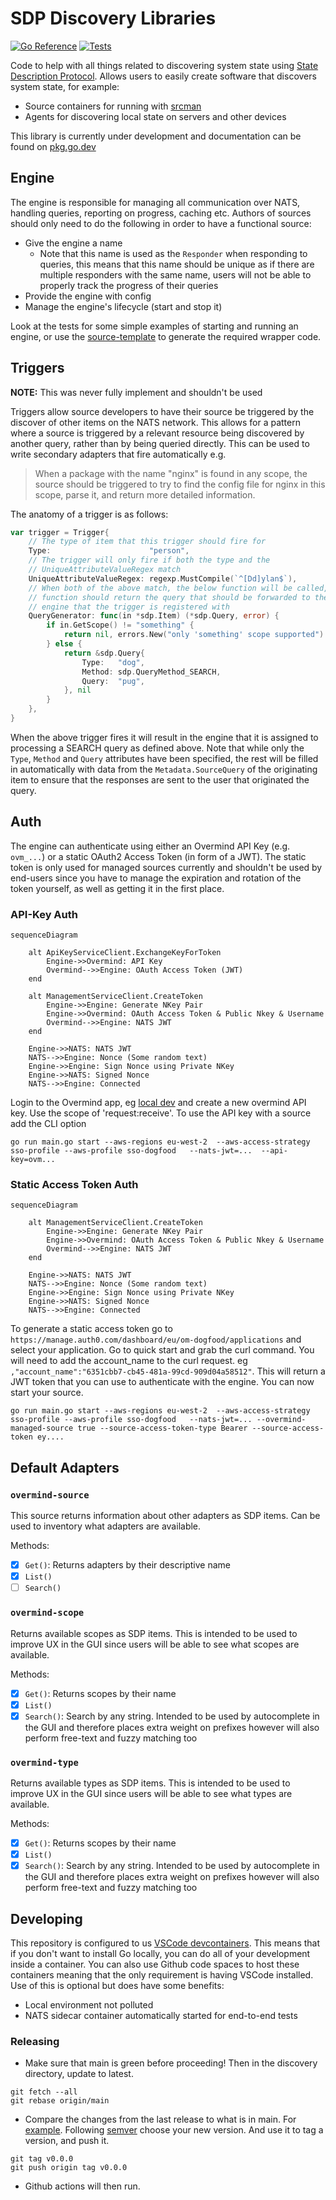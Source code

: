 # SDP Discovery Libraries

[![Go Reference](https://pkg.go.dev/badge/github.com/overmindtech/discovery.svg)](https://pkg.go.dev/github.com/overmindtech/discovery) [![Tests](https://github.com/overmindtech/discovery/actions/workflows/test.yml/badge.svg)](https://github.com/overmindtech/discovery/actions/workflows/test.yml)

Code to help with all things related to discovering system state using [State Description Protocol](github.com/overmindtech/sdp). Allows users to easily create software that discovers system state, for example:

* Source containers for running with [srcman](https://github.com/overmindtech/srcman)
* Agents for discovering local state on servers and other devices

This library is currently under development and documentation can be found on [pkg.go.dev](https://pkg.go.dev/github.com/overmindtech/discovery)

## Engine

The engine is responsible for managing all communication over NATS, handling queries, reporting on progress, caching etc. Authors of sources should only need to do the following in order to have a functional source:

* Give the engine a name
  * Note that this name is used as the `Responder` when responding to queries, this means that this name should be unique as if there are multiple responders with the same name, users will not be able to properly track the progress of their queries
* Provide the engine with config
* Manage the engine's lifecycle (start and stop it)

Look at the tests for some simple examples of starting and running an engine, or use the [source-template](https://github.com/overmindtech/source-template) to generate the required wrapper code.

## Triggers

**NOTE:** This was never fully implement and shouldn't be used

Triggers allow source developers to have their source be triggered by the discover of other items on the NATS network. This allows for a pattern where a source is triggered by a relevant resource being discovered by another query, rather than by being queried directly. This can be used to write secondary adapters that fire automatically e.g.

> When a package with the name "nginx" is found in any scope, the source should be triggered to try to find the config file for nginx in this scope, parse it, and return more detailed information.

The anatomy of a trigger is as follows:

```go
var trigger = Trigger{
    // The type of item that this trigger should fire for
    Type:                      "person",
    // The trigger will only fire if both the type and the
    // UniqueAttributeValueRegex match
    UniqueAttributeValueRegex: regexp.MustCompile(`^[Dd]ylan$`),
    // When both of the above match, the below function will be called, this
    // function should return the query that should be forwarded to the
    // engine that the trigger is registered with
    QueryGenerator: func(in *sdp.Item) (*sdp.Query, error) {
        if in.GetScope() != "something" {
            return nil, errors.New("only 'something' scope supported")
        } else {
            return &sdp.Query{
                Type:   "dog",
                Method: sdp.QueryMethod_SEARCH,
                Query:  "pug",
            }, nil
        }
    },
}
```

When the above trigger fires it will result in the engine that it is assigned to processing a SEARCH query as defined above. Note that while only the `Type`, `Method` and `Query` attributes have been specified, the rest will be filled in automatically with data from the `Metadata.SourceQuery` of the originating item to ensure that the responses are sent to the user that originated the query.

## Auth

The engine can authenticate using either an Overmind API Key (e.g. `ovm_...`) or a static OAuth2 Access Token (in form of a JWT). The static token is only used for managed sources currently and shouldn't be used by end-users since you have to manage the expiration and rotation of the token yourself, as well as getting it in the first place.

### API-Key Auth

```mermaid
sequenceDiagram

    alt ApiKeyServiceClient.ExchangeKeyForToken
        Engine->>Overmind: API Key
        Overmind-->>Engine: OAuth Access Token (JWT)
    end

    alt ManagementServiceClient.CreateToken
        Engine->>Engine: Generate NKey Pair
        Engine->>Overmind: OAuth Access Token & Public Nkey & Username
        Overmind-->>Engine: NATS JWT
    end

    Engine->>NATS: NATS JWT
    NATS-->>Engine: Nonce (Some random text)
    Engine->>Engine: Sign Nonce using Private NKey
    Engine->>NATS: Signed Nonce
    NATS-->>Engine: Connected
```

Login to the Overmind app, eg [local dev](https://localhost.df.overmind-demo.com:3000/settings/api-keys) and create a new overmind API key. Use the scope of 'request:receive'. To use the API key with a source add the CLI option

```shell
go run main.go start --aws-regions eu-west-2  --aws-access-strategy sso-profile --aws-profile sso-dogfood   --nats-jwt=...  --api-key=ovm...
```

### Static Access Token Auth

```mermaid
sequenceDiagram

    alt ManagementServiceClient.CreateToken
        Engine->>Engine: Generate NKey Pair
        Engine->>Overmind: OAuth Access Token & Public Nkey & Username
        Overmind-->>Engine: NATS JWT
    end

    Engine->>NATS: NATS JWT
    NATS-->>Engine: Nonce (Some random text)
    Engine->>Engine: Sign Nonce using Private NKey
    Engine->>NATS: Signed Nonce
    NATS-->>Engine: Connected
```

To generate a static access token go to `https://manage.auth0.com/dashboard/eu/om-dogfood/applications` and select your application. Go to quick start and grab the curl command. You will need to add the account_name to the curl request. eg `,"account_name":"6351cbb7-cb45-481a-99cd-909d04a58512"`. This will return a JWT token that you can use to authenticate with the engine. You can now start your source.

```shell
go run main.go start --aws-regions eu-west-2  --aws-access-strategy sso-profile --aws-profile sso-dogfood   --nats-jwt=... --overmind-managed-source true --source-access-token-type Bearer --source-access-token ey....
```

## Default Adapters

### `overmind-source`

This source returns information about other adapters as SDP items. Can be used to inventory what adapters are available.

Methods:

* [x] `Get()`: Returns adapters by their descriptive name
* [x] `List()`
* [ ] `Search()`

### `overmind-scope`

Returns available scopes as SDP items. This is intended to be used to improve UX in the GUI since users will be able to see what scopes are available.

Methods:

* [x] `Get()`: Returns scopes by their name
* [x] `List()`
* [x] `Search()`: Search by any string. Intended to be used by autocomplete in the GUI and therefore places extra weight on prefixes however will also perform free-text and fuzzy matching too

### `overmind-type`

Returns available types as SDP items. This is intended to be used to improve UX in the GUI since users will be able to see what types are available.

Methods:

* [x] `Get()`: Returns scopes by their name
* [x] `List()`
* [x] `Search()`: Search by any string. Intended to be used by autocomplete in the GUI and therefore places extra weight on prefixes however will also perform free-text and fuzzy matching too

## Developing

This repository is configured to us [VSCode devcontainers](https://code.visualstudio.com/docs/remote/containers). This means that if you don't want to install Go locally, you can do all of your development inside a container. You can also use Github code spaces to host these containers meaning that the only requirement is having VSCode installed. Use of this is optional but does have some benefits:

* Local environment not polluted
* NATS sidecar container automatically started for end-to-end tests

### Releasing

- Make sure that main is green before proceeding! Then in the discovery directory, update to latest.

```shell
git fetch --all
git rebase origin/main
```

- Compare the changes from the last release to what is in main. For [example](https://github.com/overmindtech/discovery/compare/v0.29.2...main). Following [semver](https://semver.org/) choose your new version. And use it to tag a version, and push it.

```shell
git tag v0.0.0
git push origin tag v0.0.0
```

- Github actions will then run.

